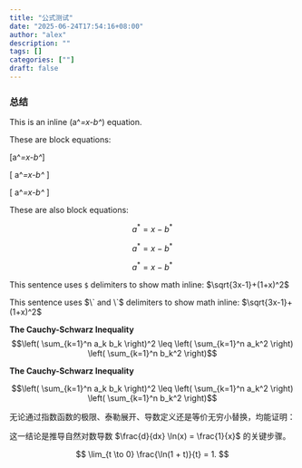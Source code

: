 ```yaml
---
title: "公式测试"
date: "2025-06-24T17:54:16+08:00"
author: "alex"
description: ""
tags: []
categories: [""]
draft: false
---
```


### **总结**

This is an inline \(a^*=x-b^*\) equation.

These are block equations:

\[a^*=x-b^*\]

\[ a^*=x-b^* \]

\[
a^*=x-b^*
\]

These are also block equations:

$$a^*=x-b^*$$

$$ a^*=x-b^* $$

$$
a^*=x-b^*
$$

This sentence uses `$` delimiters to show math inline: $\sqrt{3x-1}+(1+x)^2$

This sentence uses $\` and \`$ delimiters to show math inline: $`\sqrt{3x-1}+(1+x)^2`$

**The Cauchy-Schwarz Inequality**\
$$\left( \sum_{k=1}^n a_k b_k \right)^2 \leq \left( \sum_{k=1}^n a_k^2 \right) \left( \sum_{k=1}^n b_k^2 \right)$$

**The Cauchy-Schwarz Inequality**

```math
\left( \sum_{k=1}^n a_k b_k \right)^2 \leq \left( \sum_{k=1}^n a_k^2 \right) \left( \sum_{k=1}^n b_k^2 \right)
```

无论通过指数函数的极限、泰勒展开、导数定义还是等价无穷小替换，均能证明：

这一结论是推导自然对数导数 $\frac{d}{dx} \ln(x) = \frac{1}{x}$ 的关键步骤。

$$
\lim_{t \to 0} \frac{\ln(1 + t)}{t} = 1.
$$
